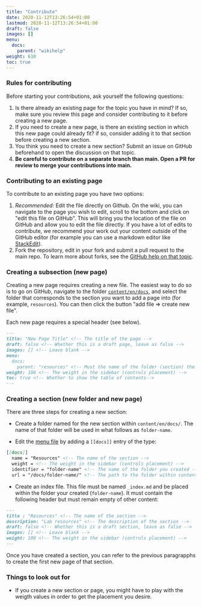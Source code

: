 ```yaml
---
title: "Contribute"
date: 2020-11-12T13:26:54+01:00
lastmod: 2020-11-12T13:26:54+01:00
draft: false
images: []
menu:
  docs:
    parent: "wikihelp"
weight: 610
toc: true
---
```


### Rules for contributing

Before starting your contributions, ask yourself the following questions:

1. Is there already an existing page for the topic you have in mind? If so, make sure you review this page and consider contributing to it before creating a new page.
2. If you need to create a new page, is there an existing section in which this new page could already fit? if so, consider adding it to that section before creating a new section.
3. You think you need to create a new section? Submit an issue on GitHub beforehand to open the discussion on that topic.
4. **Be careful to contribute on a separate branch than main. Open a PR for review to merge your contributions into main.**

### Contributing to an existing page

To contribute to an existing page you have two options:

1. *Recommended:* Edit the file directly on Github. On the wiki, you can navigate to the page you wish to edit, scroll to the bottom and click on "edit this file on GitHub". This will bring you the location of the file on GitHub and allow you to edit the file directly. If you have a lot of edits to contribute, we recommend your work out your content outside of the GitHub editor (for example you can use a markdown editor like [StackEdit](http://stackedit.io/)).
2. Fork the repository, edit in your fork and submit a pull request to the main repo. To learn more about forks, see the [GitHub help on that topic](https://docs.github.com/en/get-started/quickstart/fork-a-repo).

### Creating a subsection (new page)

Creating a new page requires creating a new file. The easiest way to do so is to go on GitHub, navigate to the folder [`content/en/docs`](https://github.com/pedersen-fisheries-lab/pedersen-lab-wiki/tree/main/content/en/docs), and select the folder that corresponds to the section you want to add a page into (for example, `resources`). You can then click the button "add file => create new file".

Each new page requires a special header (see below).

```markdown
---
title: "New Page Title" <!-- The title of the page -->
draft: false <!-- Whether this is a draft page, leave as false -->
images: [] <!-- Leave blank -->
menu: 
  docs:
    parent: "resources" <!-- Must the name of the folder (section) the page is in -->
weight: 100 <!-- The weight in the sidebar (controls placement) -->
toc: true <!-- Whether to show the table of contents-->
---
```

### Creating a section (new folder and new page)

There are three steps for creating a new section:

- Create a folder named for the new section within `content/en/docs/`. The name of that folder will be used in what follows as `folder-name`.

- Edit the [menu file](https://github.com/pedersen-fisheries-lab/pedersen-lab-wiki/blob/main/config/_default/menus/menus.en.toml) by adding a `[[docs]]` entry of the type:

```markdown
[[docs]]
  name = "Resources" <!-- The name of the section -->
  weight = <!-- The weight in the sidebar (controls placement) -->
  identifier = "folder-name" <!-- The name of the folder you created -->
  url = "/docs/folder-name/" <!-- The path to the folder within content/en/ -->
```

- Create an index file. This file must be named `_index.md` and be placed within the folder your created (`folder-name`). It must contain the following header but must remain empty of other content:

```markdown
---
title : "Resources" <!-- The name of the section -->
description: "Lab resources" <!-- The description of the section -->
draft: false <!-- Whether this is a draft section, leave as false -->
images: [] <!-- Leave blank -->
weight: 100 <!-- The weight in the sidebar (controls placement) -->
---
```

Once you have created a section, you can refer to the previous paragrapphs to create the first new page of that section.

### Things to look out for

- If you create a new section or page, you might have to play with the weigth values in order to get the placement you desire.
